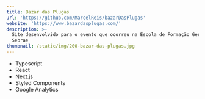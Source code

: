 ```yaml
---
title: Bazar das Plugas
url: 'https://github.com/MarcelReis/bazarDasPlugas'
website: 'https://www.bazardasplugas.com/'
description: >-
  Site desenvolvido para o evento que ocorreu na Escola de Formação Gerencial do
  Sebrae 
thumbnail: /static/img/200-bazar-das-plugas.jpg
---
```

* Typescript 
* React
* Next.js
* Styled Components
* Google Analytics

